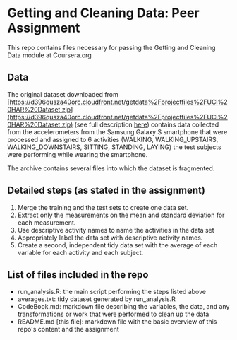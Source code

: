 # Getting and Cleaning Data: Peer Assignment
This repo contains files necessary for passing the Getting and Cleaning Data module at Coursera.org

## Data
The original dataset downloaded from [https://d396qusza40orc.cloudfront.net/getdata%2Fprojectfiles%2FUCI%20HAR%20Dataset.zip](https://d396qusza40orc.cloudfront.net/getdata%2Fprojectfiles%2FUCI%20HAR%20Dataset.zip) (see full description [here](http://archive.ics.uci.edu/ml/datasets/Human+Activity+Recognition+Using+Smartphones)) contains data collected from the accelerometers from the Samsung Galaxy S smartphone that were processed and assigned to 6 activities (WALKING, WALKING_UPSTAIRS, WALKING_DOWNSTAIRS, SITTING, STANDING, LAYING) the test subjects were performing while wearing the smartphone.

The archive contains several files into which the dataset is fragmented.

## Detailed steps (as stated in the assignment)
1. Merge the training and the test sets to create one data set.
2. Extract only the measurements on the mean and standard deviation for each measurement. 
3. Use descriptive activity names to name the activities in the data set
4. Appropriately label the data set with descriptive activity names. 
5. Create a second, independent tidy data set with the average of each variable for each activity and each subject. 

## List of files included in the repo
* run_analysis.R: the main script performing the steps listed above
* averages.txt: tidy dataset generated by run_analysis.R
* CodeBook.md: markdown file describing the variables, the data, and any transformations or work that were performed to clean up the data
* README.md [this file]: markdown file with the basic overview of this repo's content and the assignment

